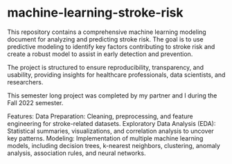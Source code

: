 # machine-learning-stroke-risk
This repository contains a comprehensive machine learning modeling document for analyzing and predicting stroke risk. The goal is to use predictive modeling to identify key factors contributing to stroke risk and create a robust model to assist in early detection and prevention.

The project is structured to ensure reproducibility, transparency, and usability, providing insights for healthcare professionals, data scientists, and researchers.

This semester long project was completed by my partner and I during the Fall 2022 semester.

Features:
Data Preparation: Cleaning, preprocessing, and feature engineering for stroke-related datasets.
Exploratory Data Analysis (EDA): Statistical summaries, visualizations, and correlation analysis to uncover key patterns.
Modeling: Implementation of multiple machine learning models, including decision trees, k-nearest neighbors, clustering, anomaly analysis, association rules, and neural networks.
